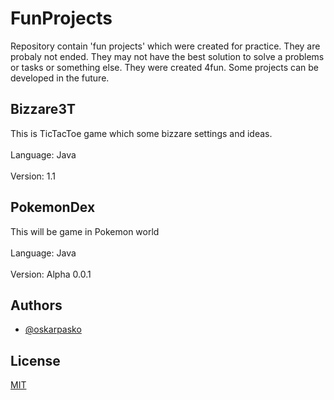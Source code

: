 # FunProjects

Repository contain 'fun projects' which were created for practice. 
They are probaly not ended. 
They may not have the best solution to solve a problems or tasks or something else. 
They were created 4fun. Some projects can be developed in the future.

## Bizzare3T
This is TicTacToe game which some bizzare settings and ideas.<br /><br />
Language: Java<br /><br />
Version: 1.1

## PokemonDex

This will be game in Pokemon world<br /><br />
Language: Java<br /><br />
Version: Alpha 0.0.1

## Authors

- [@oskarpasko](https://www.github.com/oskarpasko)



## License

[MIT](https://choosealicense.com/licenses/mit/)
